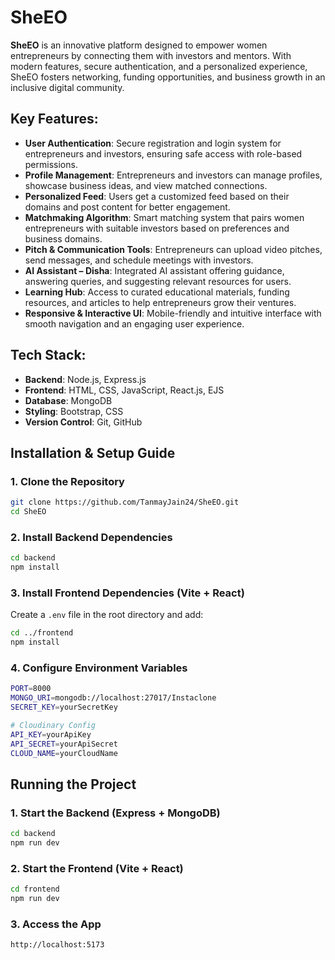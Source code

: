 # **SheEO**

**SheEO** is an innovative platform designed to empower women entrepreneurs by connecting them with investors and mentors. With modern features, secure authentication, and a personalized experience, SheEO fosters networking, funding opportunities, and business growth in an inclusive digital community.

## **Key Features**:
- **User Authentication**: Secure registration and login system for entrepreneurs and investors, ensuring safe access with role-based permissions.
- **Profile Management**: Entrepreneurs and investors can manage profiles, showcase business ideas, and view matched connections.
- **Personalized Feed**: Users get a customized feed based on their domains and post content for better engagement.
- **Matchmaking Algorithm**: Smart matching system that pairs women entrepreneurs with suitable investors based on preferences and business domains.
- **Pitch & Communication Tools**: Entrepreneurs can upload video pitches, send messages, and schedule meetings with investors.
- **AI Assistant – Disha**: Integrated AI assistant offering guidance, answering queries, and suggesting relevant resources for users.
- **Learning Hub**: Access to curated educational materials, funding resources, and articles to help entrepreneurs grow their ventures.
- **Responsive & Interactive UI**: Mobile-friendly and intuitive interface with smooth navigation and an engaging user experience.

## **Tech Stack**:
- **Backend**: Node.js, Express.js
- **Frontend**: HTML, CSS, JavaScript, React.js, EJS
- **Database**: MongoDB
- **Styling**: Bootstrap, CSS
- **Version Control**: Git, GitHub

## **Installation & Setup Guide**
### **1. Clone the Repository**  
```bash
git clone https://github.com/TanmayJain24/SheEO.git
cd SheEO
```

### **2. Install Backend Dependencies**  
```bash
cd backend
npm install
```

### **3. Install Frontend Dependencies (Vite + React)**  
Create a `.env` file in the root directory and add:  
```bash
cd ../frontend
npm install
```

### **4. Configure Environment Variables**  
```bash
PORT=8000
MONGO_URI=mongodb://localhost:27017/Instaclone
SECRET_KEY=yourSecretKey

# Cloudinary Config
API_KEY=yourApiKey
API_SECRET=yourApiSecret
CLOUD_NAME=yourCloudName
```


## **Running the Project**  
### **1. Start the Backend (Express + MongoDB)**  
```bash
cd backend
npm run dev
```

### **2. Start the Frontend (Vite + React)**  
```bash
cd frontend
npm run dev
```

### **3. Access the App**  
```bash
http://localhost:5173
```
